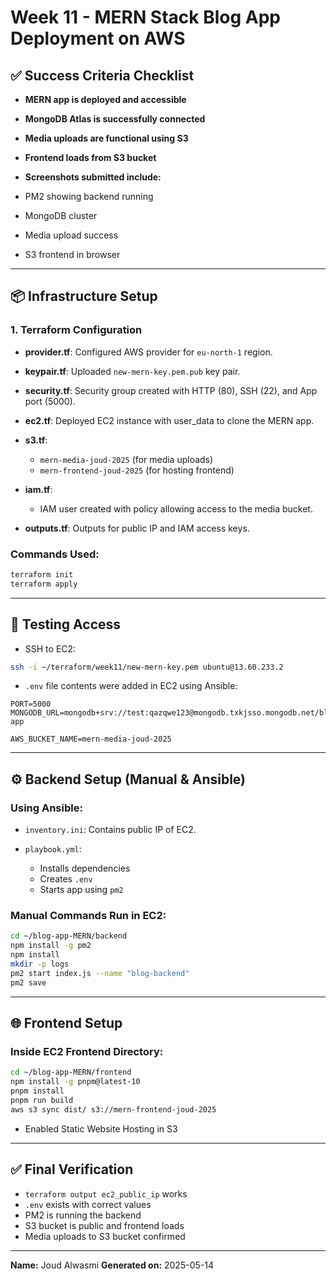 # Week 11 - MERN Stack Blog App Deployment on AWS

## ✅ Success Criteria Checklist

*  **MERN app is deployed and accessible**
*  **MongoDB Atlas is successfully connected**
*  **Media uploads are functional using S3**
*  **Frontend loads from S3 bucket**
*  **Screenshots submitted include:**

  *  PM2 showing backend running
  *  MongoDB cluster
  *  Media upload success
  *  S3 frontend in browser

---

## 📦 Infrastructure Setup

### 1. **Terraform Configuration**

* **provider.tf**: Configured AWS provider for `eu-north-1` region.
* **keypair.tf**: Uploaded `new-mern-key.pem.pub` key pair.
* **security.tf**: Security group created with HTTP (80), SSH (22), and App port (5000).
* **ec2.tf**: Deployed EC2 instance with user_data to clone the MERN app.
* **s3.tf**:

  * `mern-media-joud-2025` (for media uploads)
  * `mern-frontend-joud-2025` (for hosting frontend)
* **iam.tf**:

  * IAM user created with policy allowing access to the media bucket.
* **outputs.tf**: Outputs for public IP and IAM access keys.

### Commands Used:

```bash
terraform init
terraform apply
```

---

## 🧪 Testing Access

* SSH to EC2:

```bash
ssh -i ~/terraform/week11/new-mern-key.pem ubuntu@13.60.233.2
```

* `.env` file contents were added in EC2 using Ansible:

```env
PORT=5000
MONGODB_URL=mongodb+srv://test:qazqwe123@mongodb.txkjsso.mongodb.net/blog-app

AWS_BUCKET_NAME=mern-media-joud-2025
```

---

## ⚙️ Backend Setup (Manual & Ansible)

### Using Ansible:

* `inventory.ini`: Contains public IP of EC2.
* `playbook.yml`:

  * Installs dependencies
  * Creates `.env`
  * Starts app using `pm2`

### Manual Commands Run in EC2:

```bash
cd ~/blog-app-MERN/backend
npm install -g pm2
npm install
mkdir -p logs
pm2 start index.js --name "blog-backend"
pm2 save
```

---

## 🌐 Frontend Setup

### Inside EC2 Frontend Directory:

```bash
cd ~/blog-app-MERN/frontend
npm install -g pnpm@latest-10
pnpm install
pnpm run build
aws s3 sync dist/ s3://mern-frontend-joud-2025
```

* Enabled Static Website Hosting in S3

---

## ✅ Final Verification

*  `terraform output ec2_public_ip` works
*  `.env` exists with correct values
*  PM2 is running the backend
*  S3 bucket is public and frontend loads
*  Media uploads to S3 bucket confirmed

---
**Name:** Joud Alwasmi 
**Generated on:** 2025-05-14
